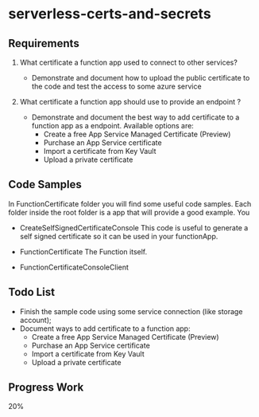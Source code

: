 # serverless-certs-and-secrets


## Requirements

1. What certificate a function app used to connect to other services?
    - Demonstrate and document how to upload the public certificate to the code and test the access to some azure service

2. What certificate a function app should use to provide an endpoint ?
    - Demonstrate and document the best way to add certificate to a function app as a endpoint. Available options are:
        - Create a free App Service Managed Certificate (Preview)
        - Purchase an App Service certificate
        - Import a certificate from Key Vault
        - Upload a private certificate


## Code Samples

In FunctionCertificate folder you will find some useful code samples. Each folder inside the root folder is a app that will provide a good example. You

- CreateSelfSignedCertificateConsole
    This code is useful to generate a self signed certificate so it can be used in your functionApp.

- FunctionCertificate
    The Function itself.

- FunctionCertificateConsoleClient



## Todo List

- Finish the sample code using some service connection (like storage account);
- Document ways to add certificate to a function app:
    - Create a free App Service Managed Certificate (Preview)
    - Purchase an App Service certificate
    - Import a certificate from Key Vault
    - Upload a private certificate


## Progress Work

20%
